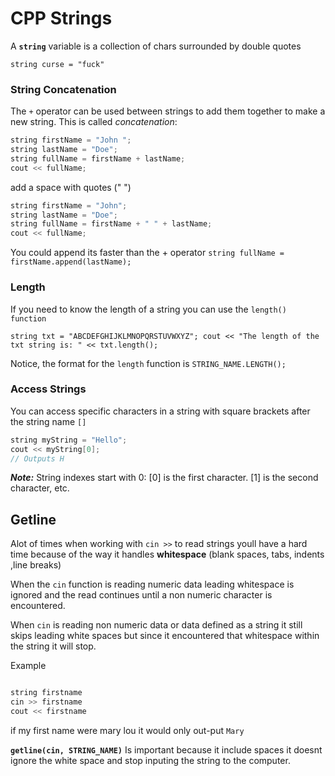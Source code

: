 # CPP Strings

A **`string`** variable is a collection of chars surrounded by double quotes

`string curse = "fuck"`

### String Concatenation

The `+` operator can be used between strings to add them together to make a new string. This is called *concatenation*:

```cpp
string firstName = "John ";
string lastName = "Doe";
string fullName = firstName + lastName;
cout << fullName; 
```

add a space with quotes (" ")
```cpp
string firstName = "John";
string lastName = "Doe";
string fullName = firstName + " " + lastName;
cout << fullName;
```

You could append its faster than the + operator
`string fullName = firstName.append(lastName);`

### Length

If you need to know the length of a string you can use the `length() function`

`string txt = "ABCDEFGHIJKLMNOPQRSTUVWXYZ";
cout << "The length of the txt string is: " << txt.length();`

Notice, the format for the `length` function is `STRING_NAME.LENGTH();`

### Access Strings 

You can access specific characters in a string with square brackets after the string name `[]`
```cpp
string myString = "Hello";
cout << myString[0];
// Outputs H
```
***Note:*** String indexes start with 0: [0] is the first character. [1] is the second character, etc.

## Getline

Alot of times when working with `cin >>` to read strings youll have a hard time because of the way it handles **whitespace** (blank spaces, tabs, indents ,line breaks)

When the `cin` function is reading numeric data leading whitespace is ignored and the read continues until a non numeric character is encountered.

When `cin` is reading non numeric data or data defined as a string it still skips leading white spaces but since it encountered that whitespace within the string it will stop.

Example

```cpp

string firstname 
cin >> firstname
cout << firstname
```

if my first name were mary lou it would only out-put `Mary`

**`getline(cin, STRING_NAME)`** Is important because it include spaces it doesnt ignore the white space and stop inputing the string to the computer.




